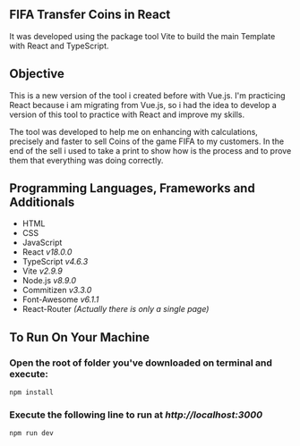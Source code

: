<section id="intro">
	<h1>FIFA Transfer Coins in React</h1>
	<p>It was developed using the package tool Vite to build the main Template with React and TypeScript.</p>
</section>
 
<section id="objective">
	<h2>Objective</h2>
	<p>This is a new version of the tool i created before with Vue.js. I'm practicing React because i am migrating from Vue.js, so i had the idea to develop a version of this tool to practice with React and improve my skills.</p>
	<p>The tool was developed to help me on enhancing with calculations, precisely and faster to sell Coins of the game FIFA to my customers. In the end of the sell i used to take a print to show how is the process and to prove them that everything was doing correctly.</p>
</section>
  
<section id="resources">
	<h2>Programming Languages, Frameworks and Additionals</h2>
	<ul>
		<li>HTML</li>
		<li>CSS</li>
		<li>JavaScript</li>
		<li>React <i>v18.0.0</i></li>
		<li>TypeScript <i>v4.6.3</i></li>
		<li>Vite <i>v2.9.9</i></li>
		<li>Node.js <i>v8.9.0</i></li>
		<li>Commitizen <i>v3.3.0</i></li>
		<li>Font-Awesome <i>v6.1.1</i></li>
		<li>React-Router <i>(Actually there is only a single page)</li></i>
	</ul>
</section>

<section id="how-to-run">
	<h2>To Run On Your Machine</h2>
	<div>
		<h3>Open the root of folder you've downloaded on terminal and execute:</h3>
		<code>npm install</code>
		<h3>Execute the following line to run at <i>http://localhost:3000</i></h3>
		<code>npm run dev</code>
	</div>
</section>

